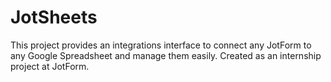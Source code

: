 # JotSheets
This project provides an integrations interface to connect any JotForm to any Google Spreadsheet and manage them easily. Created as an internship project at JotForm.
